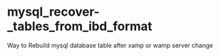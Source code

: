 # mysql_recover-_tables_from_ibd_format
Way to Rebuild mysql database table after xamp or wamp server change 
